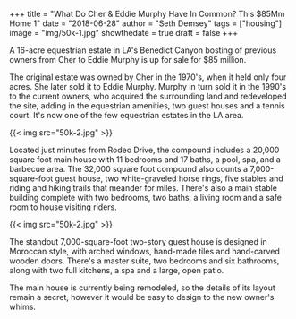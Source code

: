 +++
title = "What Do Cher & Eddie Murphy Have In Common? This $85Mm Home 1"
date = "2018-06-28"
author = "Seth Demsey"
tags = ["housing"]
image = "img/50k-1.jpg"
showthedate = true
draft = false
+++

A 16-acre equestrian estate in LA's Benedict Canyon bosting of previous owners from Cher to Eddie Murphy is up for sale for $85 million.

The original estate was owned by Cher in the 1970's, when it held only four acres. She later sold it to Eddie Murphy. Murphy in turn sold it in the 1990's to the current owners, who acquired the surrounding land and redeveloped the site, adding in the equestrian amenities, two guest houses and a tennis court. It's now one of the few equestrian estates in the LA area.

{{< img src="50k-2.jpg" >}}

Located just minutes from Rodeo Drive, the compound includes a 20,000 square foot main house with 11 bedrooms and 17 baths, a pool, spa, and a barbecue area. The 32,000 square foot compound also counts a 7,000-square-foot guest house, two white-graveled horse rings, five stables and riding and hiking trails that meander for miles. There's also a main stable building complete with two bedrooms, two baths, a living room and a safe room to house visiting riders.

{{< img src="50k-2.jpg" >}}

The standout 7,000-square-foot two-story guest house is designed in Moroccan style, with arched windows, hand-made tiles and hand-carved wooden doors. There's a master suite, two bedrooms and six bathrooms, along with two full kitchens, a spa and a large, open patio.

The main house is currently being remodeled, so the details of its layout remain a secret, however it would be easy to design to the new owner's whims.
